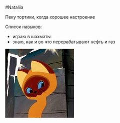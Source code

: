 #Nataliia

Пеку тортики, когда хорошее настроение

Список навыков:
- играю в шахматы
- знаю, как и во что перерабатывают нефть и газ

![Фоточка, а на ней красоточка](https://raw.githubusercontent.com/natalokka/kursach/main/img/images.jpeg)
